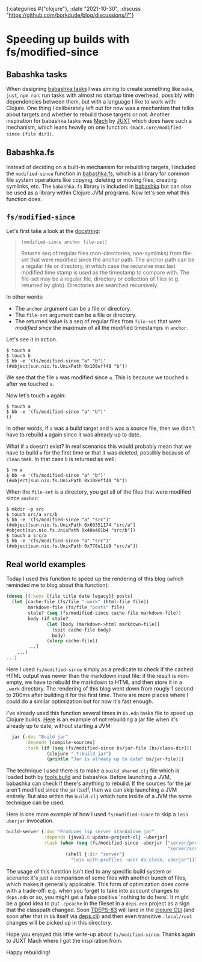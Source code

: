 {:categories #{"clojure"}, :date "2021-10-30", :discuss "https://github.com/borkdude/blog/discussions/7"}

# Speeding up builds with fs/modified-since

## Babashka tasks

When designing [babashka tasks](https://book.babashka.org/#tasks) I was aiming
to create something like `make`, `just`, `npm run`: run tasks with almost no
startup time overhead, possibly with dependencies between them, but with a
language I like to work with: Clojure. One thing I deliberately left out for now
was a mechanism that talks about targets and whether to rebuild those targets or
not. Another inspiration for babashka tasks was
[Mach](https://github.com/juxt/mach) by [JUXT](https://www.juxt.pro/) which does
have such a mechanism, which leans heavily on one function:
`(mach.core/modified-since [file dir])`.

## Babashka.fs

Instead of deciding on a built-in mechanism for rebuilding targets, I included
the `modified-since` function in [babashka.fs](https://github.com/babashka/fs),
which is a library for common file system operations like copying, deleting or
moving files, creating symlinks, etc. The `babashka.fs` library is included in
[babashka](https://babashka.org/) but can also be used as a library within
Clojure JVM programs. Now let's see what this function does.

## `fs/modified-since`

Let's first take a look at the [docstring](https://babashka.org/fs/babashka.fs.html#var-modified-since):

> `(modified-since anchor file-set)`
>
> Returns seq of regular files (non-directories, non-symlinks) from file-set
  that were modified since the anchor path.  The anchor path can be a regular file
  or directory, in which case the recursive max last modified time stamp is used
  as the timestamp to compare with.  The file-set may be a regular file, directory
  or collection of files (e.g. returned by glob). Directories are searched
  recursively.

In other words:

- The `anchor` argument can be a file or directory.
- The `file-set` argument can be a file or directory.
- The returned value is a seq of regular files from `file-set` that were
  _modified since_ the maximum of all the modified timestamps in `anchor`.

Let's see it in action.

```
$ touch a
$ touch b
$ bb -e '(fs/modified-since "a" "b")'
(#object[sun.nio.fs.UnixPath 0x108eff48 "b"])
```

We see that the file `b` was modified since `a`. This is because we touched
`b` after we touched `a`.

Now let's touch `a` again:

```
$ touch a
$ bb -e '(fs/modified-since "a" "b")'
()
```

In other words, if `a` was a build target and `b` was a source file, then we
didn't have to rebuild `a` again since it was already up to date.

What if `a` doesn't exist? In real scenarios this would probably mean that we
have to build `a` for the first time or that it was deleted, possibly because of
`clean` task. In that case `b` is returned as well:

```
$ rm a
$ bb -e '(fs/modified-since "a" "b")'
(#object[sun.nio.fs.UnixPath 0x108eff48 "b"])
```

When the `file-set` is a directory, you get all of the files that were modified since `anchor`:

```
$ mkdir -p src
$ touch src/a src/b
$ bb -e '(fs/modified-since "a" "src")'
(#object[sun.nio.fs.UnixPath 0x69351174 "src/a"] #object[sun.nio.fs.UnixPath 0x40a401b4 "src/b"])
$ touch a src/a
$ bb -e '(fs/modified-since "a" "src")'
(#object[sun.nio.fs.UnixPath 0x778e11d9 "src/a"])
```

## Real world examples

Today I used this function to speed up the rendering of this blog (which
reminded me to blog about this function):

``` clojure
(doseq [{:keys [file title date legacy]} posts]
  (let [cache-file (fs/file ".work" (html-file file))
        markdown-file (fs/file "posts" file)
        stale? (seq (fs/modified-since cache-file markdown-file))
        body (if stale?
               (let [body (markdown->html markdown-file)]
                 (spit cache-file body)
                 body)
               (slurp cache-file))
        ...]
    ...)
...)
```

Here I used `fs/modified-since` simply as a predicate to check if the cached
HTML output was newer than the markdown input file: if the result is non-empty,
we have to rebuild the markdown to HTML and then store it in a `.work`
directory. The rendering of this blog went down from rougly 1 second to 200ms
after building it for the first time. There are more places where I
could do a similar optimization but for now it's fast enough.

I've already used this function several times in `bb.edn` tasks file to speed up
Clojure
builds. [Here](https://github.com/clj-easy/graal-build-time/blob/130819a1d953f5864b8ef3d273997dfa014860c2/bb.edn#L30)
is an example of not rebuilding a jar file when it's already up to date, without
starting a JVM:


``` clojure
  jar {:doc "Build jar"
       :depends [compile-sources]
       :task (if (seq (fs/modified-since bs/jar-file [bs/class-dir]))
               (clojure "-T:build jar")
               (println "Jar is already up to date" bs/jar-file))}
```

The technique I used there is to make a `build_shared.clj` file which is loaded
both by [tools.build](https://github.com/clojure/tools.build) and babashka.
Before launching a JVM, babashka can check if there's anything to rebuild. If
the sources for the jar aren't modified since the jar itself, then we can skip
launching a JVM entirely. But also within the `build.clj` which runs inside of a
JVM the same technique can be used.

Here is one more example of how I used `fs/modified-since` to skip a `lein uberjar` invocation.

``` clojure
build-server {:doc "Produces lsp server standalone jar"
              :depends [java1.8 update-project-clj -uberjar]
              :task (when (seq (fs/modified-since -uberjar ["server/project.clj"
                                                            "server/src"]))
                      (shell {:dir "server"}
                        "lein with-profiles -user do clean, uberjar"))}
```

The usage of this function isn't tied to any specific build system or scenario:
it's just a comparison of some files with another bunch of files, which makes it
generally applicable. This form of optimization does come with a trade-off:
e.g. when you forget to take into account changes to `deps.edn` or so, you might
get a false positive 'nothing to do here'. It might be a good idea to put
`.cpcache` in the fileset in a `deps.edn` project as a sign that the classpath
changed. Soon [TDEPS-83](https://clojure.atlassian.net/browse/TDEPS-83) will
land in the [clojure CLI](https://clojure.org/guides/deps_and_cli) (and soon
after that in `bb` itself via [deps.clj](https://github.com/borkdude/deps.clj))
and then even transitive `:local/root` changes will be picked up in this
directory.

Hope you enjoyed this little write-up about `fs/modified-since`. Thanks again to
JUXT Mach where I got the inspiration from.

Happy rebuilding!
